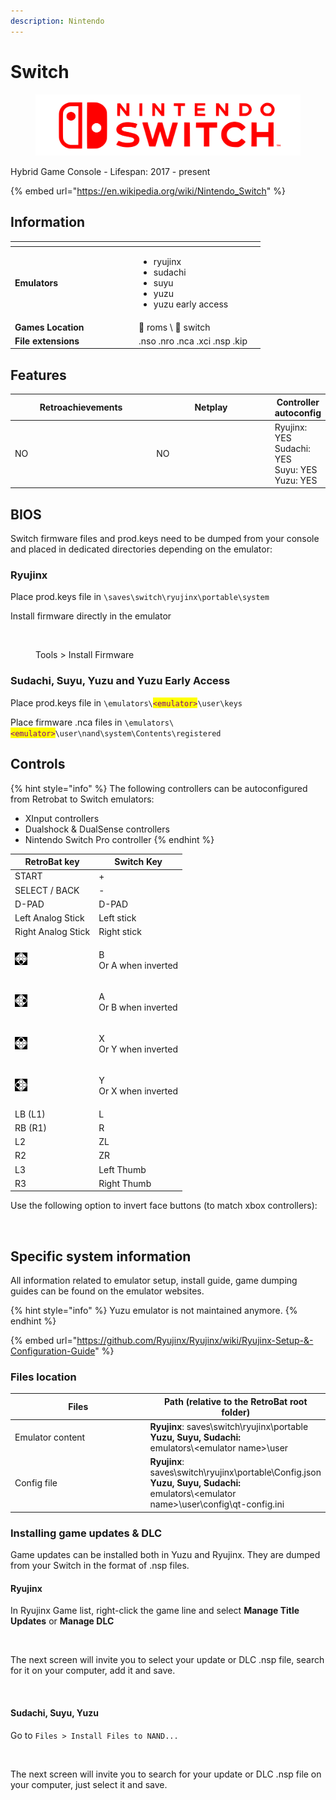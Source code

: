 ```yaml
---
description: Nintendo
---
```


# Switch

<div align="left">

<figure><img src="https://raw.githubusercontent.com/fabricecaruso/es-theme-carbon/52ff37c9e265587d006945a2ba695b5a962b3a3d/art/logos/switch.svg" alt=""><figcaption></figcaption></figure>

</div>

Hybrid Game Console - Lifespan: 2017 - present

{% embed url="https://en.wikipedia.org/wiki/Nintendo_Switch" %}

## Information

<table data-header-hidden><thead><tr><th width="184"></th><th></th><th data-hidden></th></tr></thead><tbody><tr><td><strong>Emulators</strong></td><td><ul><li>ryujinx</li><li>sudachi</li><li>suyu</li><li>yuzu</li><li>yuzu early access</li></ul></td><td></td></tr><tr><td><strong>Games Location</strong></td><td><span data-gb-custom-inline data-tag="emoji" data-code="1f4c1">📁</span> roms \ <span data-gb-custom-inline data-tag="emoji" data-code="1f4c2">📂</span> switch</td><td></td></tr><tr><td><strong>File extensions</strong></td><td>.nso .nro .nca .xci .nsp .kip</td><td></td></tr></tbody></table>

## Features

<table><thead><tr><th width="256">Retroachievements</th><th width="243">Netplay</th><th>Controller autoconfig</th></tr></thead><tbody><tr><td>NO</td><td>NO</td><td>Ryujinx: YES<br>Sudachi: YES<br>Suyu: YES<br>Yuzu: YES</td></tr></tbody></table>

## BIOS

Switch firmware files and prod.keys need to be dumped from your console and placed in dedicated directories depending on the emulator:

### Ryujinx

Place prod.keys file in `\saves\switch\ryujinx\portable\system`

Install firmware directly in the emulator

<div align="left">

<figure><img src="https://i.imgur.com/CVXr1y7.png" alt=""><figcaption><p>Tools > Install Firmware</p></figcaption></figure>

</div>

### Sudachi, Suyu, Yuzu and Yuzu Early Access

Place prod.keys file in `\emulators\`<mark style="color:purple;">`<emulator>`</mark>`\user\keys`

Place firmware .nca files in `\emulators\`<mark style="color:purple;">`<emulator>`</mark>`\user\nand\system\Contents\registered`

## Controls

{% hint style="info" %}
The following controllers can be autoconfigured from Retrobat to Switch emulators:

* XInput controllers
* Dualshock & DualSense controllers
* Nintendo Switch Pro controller
{% endhint %}

| RetroBat key                                                                       | Switch Key                     |
| ---------------------------------------------------------------------------------- | ------------------------------ |
| START                                                                              | +                              |
| SELECT / BACK                                                                      | -                              |
| D-PAD                                                                              | D-PAD                          |
| Left Analog Stick                                                                  | Left stick                     |
| Right Analog Stick                                                                 | Right stick                    |
| ![A](<../../../../.gitbook/assets/image (30).png>)                                 | <p>B<br>Or A when inverted</p> |
| ![B](<../../../../.gitbook/assets/image (16).png>)                                 | <p>A<br>Or B when inverted</p> |
| <img src="../../../../.gitbook/assets/image (50).png" alt="" data-size="original"> | <p>X<br>Or Y when inverted</p> |
| <img src="../../../../.gitbook/assets/image (48).png" alt="" data-size="line">     | <p>Y<br>Or X when inverted</p> |
| LB (L1)                                                                            | L                              |
| RB (R1)                                                                            | R                              |
| L2                                                                                 | ZL                             |
| R2                                                                                 | ZR                             |
| L3                                                                                 | Left Thumb                     |
| R3                                                                                 | Right Thumb                    |

Use the following option to invert face buttons (to match xbox controllers):

<div align="left">

<figure><img src="https://i.imgur.com/tFOOo3r.png" alt=""><figcaption></figcaption></figure>

</div>

## Specific system information

All information related to emulator setup, install guide, game dumping guides can be found on the emulator websites.

{% hint style="info" %}
Yuzu emulator is not maintained anymore.
{% endhint %}

{% embed url="https://github.com/Ryujinx/Ryujinx/wiki/Ryujinx-Setup-&-Configuration-Guide" %}

### Files location

<table><thead><tr><th width="276">Files</th><th>Path (relative to the RetroBat root folder)</th></tr></thead><tbody><tr><td>Emulator content</td><td><strong>Ryujinx</strong>: saves\switch\ryujinx\portable<br><strong>Yuzu, Suyu, Sudachi:</strong> <br>emulators\&#x3C;emulator name>\user</td></tr><tr><td>Config file</td><td><strong>Ryujinx</strong>: saves\switch\ryujinx\portable\Config.json<br><strong>Yuzu, Suyu, Sudachi:</strong> <br>emulators\&#x3C;emulator name>\user\config\qt-config.ini</td></tr></tbody></table>

### Installing game updates & DLC

Game updates can be installed both in Yuzu and Ryujinx. They are dumped from your Switch in the format of .nsp files.

#### Ryujinx

In Ryujinx Game list, right-click the game line and select **Manage Title Updates** or **Manage DLC**

<div align="left">

<figure><img src="https://i.imgur.com/uRMjmAE.png" alt=""><figcaption></figcaption></figure>

</div>

The next screen will invite you to select your update or DLC .nsp file, search for it on your computer, add it and save.

<div align="left">

<figure><img src="https://i.imgur.com/Vk2lwA3.png" alt=""><figcaption></figcaption></figure>

</div>

#### Sudachi, Suyu, Yuzu

Go to `Files > Install Files to NAND...`

<div align="left">

<figure><img src="https://i.imgur.com/B6jQIqZ.png" alt=""><figcaption></figcaption></figure>

</div>

The next screen will invite you to search for your update or DLC .nsp file on your computer, just select it and save.

